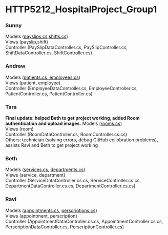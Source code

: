 # HTTP5212_HospitalProject_Group1

<h3>Sunny</h3>
Models (<a href="https://github.com/yatyichung/HTTP5212_HospitalProject_Group1/blob/master/HTTP5212_HospitalProject_Team1/Models/PaySlip.cs">payslips.cs</a>,<a href="https://github.com/yatyichung/HTTP5212_HospitalProject_Group1/blob/master/HTTP5212_HospitalProject_Team1/Models/Shift.cs">shifts.cs</a>)
<br>
Views (payslip,shift)
<br>
Controller (PaySlipDataController.cs, PaySlipController.cs, ShiftDataController.cs, ShiftController.cs)

<h3>Andrew</h3>
Models (<a href="https://github.com/yatyichung/HTTP5212_HospitalProject_Group1/blob/master/HTTP5212_HospitalProject_Team1/Models/Patient.cs">patients.cs</a>,<a href="https://github.com/yatyichung/HTTP5212_HospitalProject_Group1/blob/master/HTTP5212_HospitalProject_Team1/Models/Employee.cs"> employees.cs</a>)
<br>
Views (patient, employee)
<br>
Controller (EmployeeDataController.cs, EmployeeController.cs, PatientController.cs, PatientController.cs)

<h3>Tara</h3>
<strong>Final update: helped Beth to get project working, added Room authentication and upload images.</strong>
Models (<a href="https://github.com/yatyichung/HTTP5212_HospitalProject_Group1/blob/master/HTTP5212_HospitalProject_Team1/Models/Room.cs">rooms.cs</a>)
<br>
Views (room)
<br>
Controller (RoomDataController.cs, RoomController.cs.cs)
<br>
Others: technician (solving errors, debug GitHub collobration problems), assists Ravi and Beth to get project working

<h3>Beth</h3>
Models (<a href="https://github.com/yatyichung/HTTP5212_HospitalProject_Group1/blob/master/HTTP5212_HospitalProject_Team1/Models/Service.cs">services.cs</a>, <a href="https://github.com/yatyichung/HTTP5212_HospitalProject_Group1/blob/master/HTTP5212_HospitalProject_Team1/Models/Department.cs">departments.cs</a>)
<br>
Views (service, department)
<br>
Controller (ServiceDataController.cs.cs, ServiceController.cs.cs, DepartmentDataController.cs.cs, DepartmentController.cs.cs)

<h3>Ravi</h3>
Models (<a href="https://github.com/yatyichung/HTTP5212_HospitalProject_Group1/blob/master/HTTP5212_HospitalProject_Team1/Models/Appointment.cs">appointments.cs</a>, <a href="https://github.com/yatyichung/HTTP5212_HospitalProject_Group1/blob/master/HTTP5212_HospitalProject_Team1/Models/Perscription.cs">perscriptions.cs</a>)
<br>
Views (appointment, perscription)
<br>
Controller (AppointmentDataController.cs.cs, AppointmentController.cs.cs, PerscriptionDataController.cs, PerscriptionController.cs)
